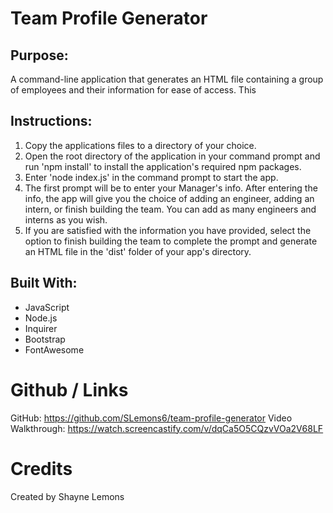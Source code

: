 # Team Profile Generator

## Purpose: 
A command-line application that generates an HTML file containing a group of employees and their information for ease of access. This

## Instructions:
1. Copy the applications files to a directory of your choice. 
2. Open the root directory of the application in your command prompt and run 'npm install' to install the application's required npm packages. 
3. Enter 'node index.js' in the command prompt to start the app.
4. The first prompt will be to enter your Manager's info.  After entering the info, the app will give you the choice of adding an engineer, adding an intern, or finish building the team.  You can add as many engineers and interns as you wish. 
5. If you are satisfied with the information you have provided, select the option to finish building the team to complete the prompt and generate an HTML file in the 'dist' folder of your app's directory.

## Built With: 
* JavaScript
* Node.js
* Inquirer
* Bootstrap 
* FontAwesome

# Github / Links
GitHub: https://github.com/SLemons6/team-profile-generator
Video Walkthrough: https://watch.screencastify.com/v/dqCa5O5CQzvVOa2V68LF

# Credits
Created by Shayne Lemons